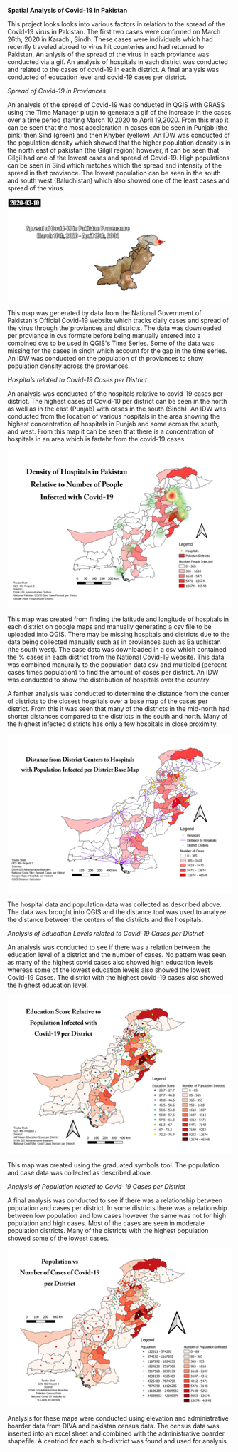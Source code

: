 **Spatial Analysis of Covid-19 in Pakistan**

This project looks looks into various factors in relation to the spread of the Covid-19 virus in Pakistan. The first two cases were confirmed on March 26th, 2020 in Karachi, Sindh. These cases were individuals which had recently traveled abroad to virus hit counteries and had returned to Pakistan. An anlysis of the spread of the virus in each proviance was conducted via a gif. An analysis of hospitals in each district was conducted and related to the cases of covid-19 in each district. A final analysis was conducted of education level and covid-19 cases per district. 


*Spread of Covid-19 in Proviances*

An analysis of the spread of Covid-19 was conducted in QGIS with GRASS  using the Time Manager plugin to generate a gif of the increase in the cases over a time period starting March 10,2020 to April 19,2020. From this map it can be seen that the most acceleration in cases can be seen in Punjab (the pink) then Sind (green) and then Khyber (yellow). An IDW was conducted of the population density which showed that the higher population density is in the north east of pakistan (the Gilgil region) however, it can be seen that Gilgil had one of the lowest cases and spread of Covid-19. High populations can be seen in Sind which matches which the spread and intensity of the spread in that proviance. The lowest population can be seen in the south and south west (Baluchistan) which also showed one of the least cases and spread of the virus. 

<img src="/images/CovidSpread.gif"/>

This map was generated by data from the National Government of Pakistan's Official Covid-19 website which tracks daily cases and spread of the virus through the proviances and districts. The data was downloaded per proviance in cvs formate before being manually entered into a combined cvs to be used in QGIS's Time Series. Some of the data was missing for the cases in sindh which account for the gap in the time series.  An IDW was conducted on the population of th proviances to show population density across the proviances. 


*Hospitals related to Covid-19 Cases per District*

An analysis was conducted of the hospitals relative to covid-19 cases per district. The highest cases of Covid-10 per district can be seen in the north as well as in the east (Punjab) with cases in the south (Sindh). An IDW was conducted from the location of various hospitals in the area showing the highest concentration of hospitals in Punjab and some across the south, and west. From this map it can be seen that there is a concentration of hospitals in an area which is fartehr from the covid-19 cases.

<img src="/images/PopulationVhospital.png"/>

This map was created from finding the latitude and longitude of hospitals in each district on google maps and manually generating a csv file to be uploaded into QGIS. There may be missing hospitals and districts due to the data being collected manually such as in proviances such as Baluchistan (the south west). The case data was downloaded in a csv which contained the % cases in each district from the National Covid-19 website. This data was combined manurally to the population data csv and multipled (percent cases times population) to find the amount of cases per district. An IDW was conducted to show the distribution of hospitals over the country. 

A farther analysis was conducted to determine the distance from the center of districts to the closest hospitals over a base map of the cases per district. From this it was seen that many of the districts in the mid-north had shorter distances compared to the districts in the south and north. Many of the highest infected districts has only a few hospitals in close proximity. 

<img src="/images/PopVDistance.png"/>

The hospital data and population data was collected as described above. The data was brought into QGIS and the distance tool was used to analyze the distance between the centers of the districts and the hospitals. 


*Analysis of Education Levels related to Covid-19 Cases per District*

An analysis was conducted to see if there was a relation between the education level of a district and the number of cases. No pattern was seen as many of the highest covid cases also showed high education levels whereas some of the lowest education levels also showed the lowest Covid-19 Cases. The district with the highest covid-19 cases also showed the highest education level. 

<img src="/images/EducationLevel.png"/>

This map was created using the graduated symbols tool. The population and case data was collected as described above. 

*Analysis of Population related to Covid-19 Cases per District*

A final analysis was conducted to see if there was a relationship between population and cases per district. In some districts there was a relationship between low population and low cases however the same was not for high population and high cases. Most of the cases are seen in moderate population districts. Many of the districts with the highest population showed some of the lowest cases. 

<img src="/images/PopVCases.png"/>

Analysis for these maps were conducted using elevation and administrative boarder data 
from DIVA and pakistan census data. The census data was inserted into an excel sheet and 
combined with the administrative boarder shapefile. A centriod for each sub-district was 
found and used for analysis. 

